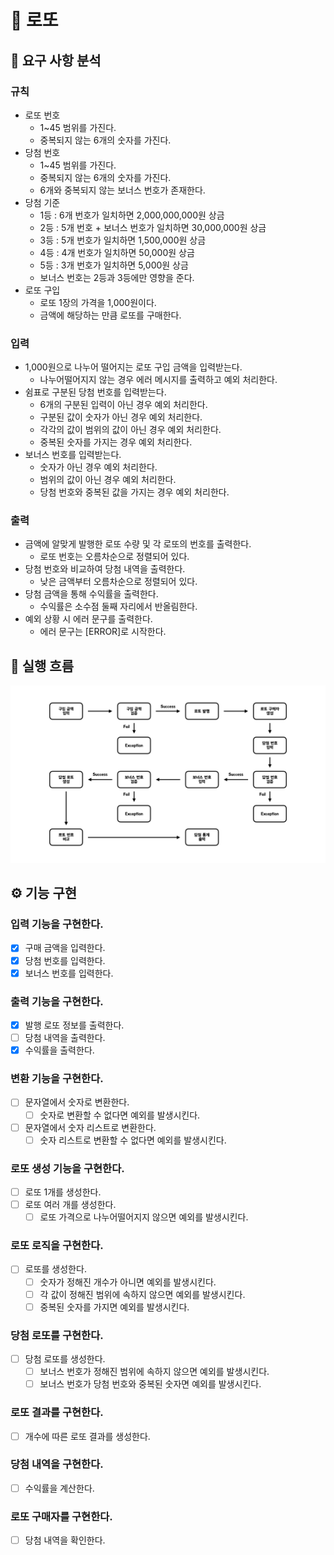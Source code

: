 # 🎱 로또

## 📝 요구 사항 분석

### 규칙

- 로또 번호
    - 1~45 범위를 가진다.
    - 중복되지 않는 6개의 숫자를 가진다.
- 당첨 번호
    - 1~45 범위를 가진다.
    - 중복되지 않는 6개의 숫자를 가진다.
    - 6개와 중복되지 않는 보너스 번호가 존재한다.
- 당첨 기준
    - 1등 : 6개 번호가 일치하면 2,000,000,000원 상금
    - 2등 : 5개 번호 + 보너스 번호가 일치하면 30,000,000원 상금
    - 3등 : 5개 번호가 일치하면 1,500,000원 상금
    - 4등 : 4개 번호가 일치하면 50,000원 상금
    - 5등 : 3개 번호가 일치하면 5,000원 상금
    - 보너스 번호는 2등과 3등에만 영향을 준다.
- 로또 구입
    - 로또 1장의 가격을 1,000원이다.
    - 금액에 해당하는 만큼 로또를 구매한다.

### 입력

- 1,000원으로 나누어 떨어지는 로또 구입 금액을 입력받는다.
    - 나누어떨어지지 않는 경우 에러 메시지를 출력하고 예외 처리한다.
- 쉼표로 구분된 당첨 번호를 입력받는다.
    - 6개의 구분된 입력이 아닌 경우 예외 처리한다.
    - 구분된 값이 숫자가 아닌 경우 예외 처리한다.
    - 각각의 값이 범위의 값이 아닌 경우 예외 처리한다.
    - 중복된 숫자를 가지는 경우 예외 처리한다.
- 보너스 번호를 입력받는다.
    - 숫자가 아닌 경우 예외 처리한다.
    - 범위의 값이 아닌 경우 예외 처리한다.
    - 당첨 번호와 중복된 값을 가지는 경우 예외 처리한다.

### 출력

- 금액에 알맞게 발행한 로또 수량 및 각 로또의 번호를 출력한다.
    - 로또 번호는 오름차순으로 정렬되어 있다.
- 당첨 번호와 비교하여 당첨 내역을 출력한다.
    - 낮은 금액부터 오름차순으로 정렬되어 있다.
- 당첨 금액을 통해 수익률을 출력한다.
    - 수익률은 소수점 둘째 자리에서 반올림한다.
- 예외 상황 시 에러 문구를 출력한다.
    - 에러 문구는 [ERROR]로 시작한다.

## 🌊 실행 흐름

![flow](./flow.jpeg)

## ⚙️ 기능 구현

### 입력 기능을 구현한다.

- [x] 구매 금액을 입력한다.
- [x] 당첨 번호를 입력한다.
- [x] 보너스 번호를 입력한다.

### 출력 기능을 구현한다.

- [x] 발행 로또 정보를 출력한다.
- [ ] 당첨 내역을 출력한다.
- [x] 수익률을 출력한다.

### 변환 기능을 구현한다.

- [ ] 문자열에서 숫자로 변환한다.
    - [ ] 숫자로 변환할 수 없다면 예외를 발생시킨다.
- [ ] 문자열에서 숫자 리스트로 변환한다.
    - [ ] 숫자 리스트로 변환할 수 없다면 예외를 발생시킨다.

### 로또 생성 기능을 구현한다.

- [ ] 로또 1개를 생성한다.
- [ ] 로또 여러 개를 생성한다.
    - [ ] 로또 가격으로 나누어떨어지지 않으면 예외를 발생시킨다.

### 로또 로직을 구현한다.

- [ ] 로또를 생성한다.
    - [ ] 숫자가 정해진 개수가 아니면 예외를 발생시킨다.
    - [ ] 각 값이 정해진 범위에 속하지 않으면 예외를 발생시킨다.
    - [ ] 중복된 숫자를 가지면 예외를 발생시킨다.

### 당첨 로또를 구현한다.

- [ ] 당첨 로또를 생성한다.
    - [ ] 보너스 번호가 정해진 범위에 속하지 않으면 예외를 발생시킨다.
    - [ ] 보너스 번호가 당첨 번호와 중복된 숫자면 예외를 발생시킨다.

### 로또 결과를 구현한다.

- [ ] 개수에 따른 로또 결과를 생성한다.

### 당첨 내역을 구현한다.

- [ ] 수익률을 계산한다.

### 로또 구매자를 구현한다.

- [ ] 당첨 내역을 확인한다.